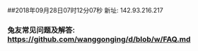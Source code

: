 ##2018年09月28日07时12分07秒 新址: 142.93.216.217
### 兔友常见问题及解答: https://github.com/wanggonging/d/blob/w/FAQ.md
